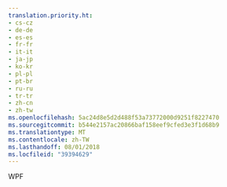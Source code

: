 ```yaml
---
translation.priority.ht:
- cs-cz
- de-de
- es-es
- fr-fr
- it-it
- ja-jp
- ko-kr
- pl-pl
- pt-br
- ru-ru
- tr-tr
- zh-cn
- zh-tw
ms.openlocfilehash: 5ac24d8e5d2d488f53a73772000d9251f8227470
ms.sourcegitcommit: b544e2157ac20866baf158eef9cfed3e3f1d68b9
ms.translationtype: MT
ms.contentlocale: zh-TW
ms.lasthandoff: 08/01/2018
ms.locfileid: "39394629"
---
```

WPF